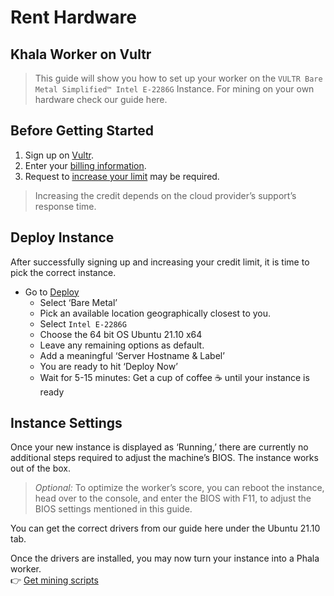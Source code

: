 # Rent Hardware

## Khala Worker on Vultr <a href="#khala-worker-on-vultr" id="khala-worker-on-vultr"></a>

> This guide will show you how to set up your worker on the `VULTR Bare Metal Simplified™ Intel E-2286G` Instance. For mining on your own hardware check our guide here.

## Before Getting Started <a href="#before-getting-started" id="before-getting-started"></a>

1. Sign up on [ ](https://www.vultr.com/?ref=9108833-8H)[Vultr](https://vultr.com/).
2. Enter your [billing information](https://my.vultr.com/billing/).
3. Request to [increase your limit](https://my.vultr.com/billing/#billinglimits) may be required.

> Increasing the credit depends on the cloud provider’s support’s response time.

## Deploy Instance <a href="#deploy-instance" id="deploy-instance"></a>

After successfully signing up and increasing your credit limit, it is time to pick the correct instance.

* Go to [Deploy](https://my.vultr.com/deploy/)
  * Select ‘Bare Metal’
  * Pick an available location geographically closest to you.
  * Select `Intel E-2286G`
  * Choose the 64 bit OS Ubuntu 21.10 x64
  * Leave any remaining options as default.
  * Add a meaningful ‘Server Hostname & Label’
  * You are ready to hit ‘Deploy Now’
  * Wait for 5-15 minutes: Get a cup of coffee ☕ until your instance is ready

## Instance Settings <a href="#instance-settings" id="instance-settings"></a>

Once your new instance is displayed as ‘Running,’ there are currently no additional steps required to adjust the machine’s BIOS. The instance works out of the box.

> _Optional:_ To optimize the worker’s score, you can reboot the instance, head over to the console, and enter the BIOS with F11, to adjust the BIOS settings mentioned in this guide.

You can get the correct drivers from our guide here under the Ubuntu 21.10 tab.

Once the drivers are installed, you may now turn your instance into a Phala worker.\
👉 [Get mining scripts](quick-start.md)
